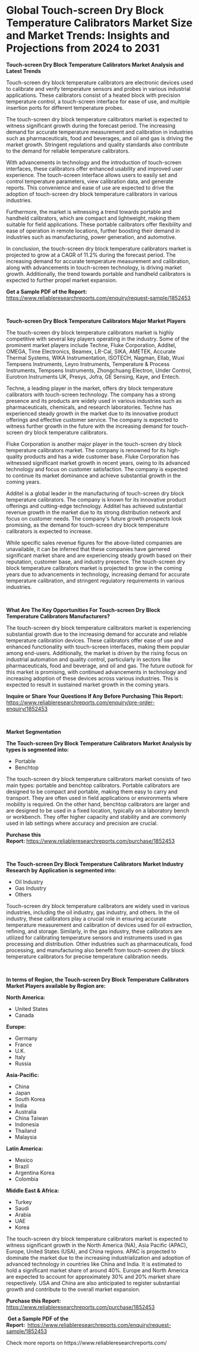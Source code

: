 <p><h1>Global Touch-screen Dry Block Temperature Calibrators Market Size and Market Trends: Insights and Projections from 2024 to 2031</h1></p><p><strong>Touch-screen Dry Block Temperature Calibrators Market Analysis and Latest Trends</strong></p>
<p><p>Touch-screen dry block temperature calibrators are electronic devices used to calibrate and verify temperature sensors and probes in various industrial applications. These calibrators consist of a heated block with precision temperature control, a touch-screen interface for ease of use, and multiple insertion ports for different temperature probes.</p><p>The touch-screen dry block temperature calibrators market is expected to witness significant growth during the forecast period. The increasing demand for accurate temperature measurement and calibration in industries such as pharmaceuticals, food and beverages, and oil and gas is driving the market growth. Stringent regulations and quality standards also contribute to the demand for reliable temperature calibrators.</p><p>With advancements in technology and the introduction of touch-screen interfaces, these calibrators offer enhanced usability and improved user experience. The touch-screen interface allows users to easily set and control temperature parameters, view calibration data, and generate reports. This convenience and ease of use are expected to drive the adoption of touch-screen dry block temperature calibrators in various industries.</p><p>Furthermore, the market is witnessing a trend towards portable and handheld calibrators, which are compact and lightweight, making them suitable for field applications. These portable calibrators offer flexibility and ease of operation in remote locations, further boosting their demand in industries such as manufacturing, power generation, and automotive.</p><p>In conclusion, the touch-screen dry block temperature calibrators market is projected to grow at a CAGR of 11.2% during the forecast period. The increasing demand for accurate temperature measurement and calibration, along with advancements in touch-screen technology, is driving market growth. Additionally, the trend towards portable and handheld calibrators is expected to further propel market expansion.</p></p>
<p><strong>Get a Sample PDF of the Report:&nbsp;</strong> <a href="https://www.reliableresearchreports.com/enquiry/request-sample/1852453">https://www.reliableresearchreports.com/enquiry/request-sample/1852453</a></p>
<p>&nbsp;</p>
<p><strong>Touch-screen Dry Block Temperature Calibrators Major Market Players</strong></p>
<p><p>The touch-screen dry block temperature calibrators market is highly competitive with several key players operating in the industry. Some of the prominent market players include Techne, Fluke Corporation, Additel, OMEGA, Time Electronics, Beamex, LR-Cal, SIKA, AMETEK, Accurate Thermal Systems, WIKA Instrumentation, ISOTECH, Nagman, Ellab, Wuxi Tempsens Instruments, Leyro Instruments, Temperature & Process Instruments, Tempsens Instruments, Zhongchuang Electron, Under Control, Eurotron Instruments UK, Presys, Jofra, GE Sensing, Kaye, and Entech.</p><p>Techne, a leading player in the market, offers dry block temperature calibrators with touch-screen technology. The company has a strong presence and its products are widely used in various industries such as pharmaceuticals, chemicals, and research laboratories. Techne has experienced steady growth in the market due to its innovative product offerings and effective customer service. The company is expected to witness further growth in the future with the increasing demand for touch-screen dry block temperature calibrators.</p><p>Fluke Corporation is another major player in the touch-screen dry block temperature calibrators market. The company is renowned for its high-quality products and has a wide customer base. Fluke Corporation has witnessed significant market growth in recent years, owing to its advanced technology and focus on customer satisfaction. The company is expected to continue its market dominance and achieve substantial growth in the coming years.</p><p>Additel is a global leader in the manufacturing of touch-screen dry block temperature calibrators. The company is known for its innovative product offerings and cutting-edge technology. Additel has achieved substantial revenue growth in the market due to its strong distribution network and focus on customer needs. The company's future growth prospects look promising, as the demand for touch-screen dry block temperature calibrators is expected to increase.</p><p>While specific sales revenue figures for the above-listed companies are unavailable, it can be inferred that these companies have garnered significant market share and are experiencing steady growth based on their reputation, customer base, and industry presence. The touch-screen dry block temperature calibrators market is projected to grow in the coming years due to advancements in technology, increasing demand for accurate temperature calibration, and stringent regulatory requirements in various industries.</p></p>
<p>&nbsp;</p>
<p><strong>What Are The Key Opportunities For Touch-screen Dry Block Temperature Calibrators Manufacturers?</strong></p>
<p><p>The touch-screen dry block temperature calibrators market is experiencing substantial growth due to the increasing demand for accurate and reliable temperature calibration devices. These calibrators offer ease of use and enhanced functionality with touch-screen interfaces, making them popular among end-users. Additionally, the market is driven by the rising focus on industrial automation and quality control, particularly in sectors like pharmaceuticals, food and beverage, and oil and gas. The future outlook for this market is promising, with continued advancements in technology and increasing adoption of these devices across various industries. This is expected to result in sustained market growth in the coming years.</p></p>
<p><strong>Inquire or Share Your Questions If Any Before Purchasing This Report:</strong> <a href="https://www.reliableresearchreports.com/enquiry/pre-order-enquiry/1852453">https://www.reliableresearchreports.com/enquiry/pre-order-enquiry/1852453</a></p>
<p>&nbsp;</p>
<p><strong>Market Segmentation</strong></p>
<p><strong>The Touch-screen Dry Block Temperature Calibrators Market Analysis by types is segmented into:</strong></p>
<p><ul><li>Portable</li><li>Benchtop</li></ul></p>
<p><p>The touch-screen dry block temperature calibrators market consists of two main types: portable and benchtop calibrators. Portable calibrators are designed to be compact and portable, making them easy to carry and transport. They are often used in field applications or environments where mobility is required. On the other hand, benchtop calibrators are larger and are designed to be used in a fixed location, typically on a laboratory bench or workbench. They offer higher capacity and stability and are commonly used in lab settings where accuracy and precision are crucial.</p></p>
<p><strong>Purchase this Report:&nbsp;</strong><a href="https://www.reliableresearchreports.com/purchase/1852453">https://www.reliableresearchreports.com/purchase/1852453</a></p>
<p>&nbsp;</p>
<p><strong>The Touch-screen Dry Block Temperature Calibrators Market Industry Research by Application is segmented into:</strong></p>
<p><ul><li>Oil Industry</li><li>Gas Industry</li><li>Others</li></ul></p>
<p><p>Touch-screen dry block temperature calibrators are widely used in various industries, including the oil industry, gas industry, and others. In the oil industry, these calibrators play a crucial role in ensuring accurate temperature measurement and calibration of devices used for oil extraction, refining, and storage. Similarly, in the gas industry, these calibrators are utilized for calibrating temperature sensors and instruments used in gas processing and distribution. Other industries such as pharmaceuticals, food processing, and manufacturing also benefit from touch-screen dry block temperature calibrators for precise temperature calibration needs.</p></p>
<p>&nbsp;</p>
<p><strong>In terms of Region, the Touch-screen Dry Block Temperature Calibrators Market Players available by Region are:</strong></p>
<p>
    <p> <strong> North America: </strong>
        <ul>
            <li>United States</li>
            <li>Canada</li>
        </ul>
        </p> 
    <p> <strong> Europe: </strong>
        <ul>
            <li>Germany</li>
            <li>France</li>
            <li>U.K.</li>
            <li>Italy</li>
            <li>Russia</li>
        </ul>
        </p> 
    <p> <strong> Asia-Pacific: </strong>
        <ul>
            <li>China</li>
            <li>Japan</li>
            <li>South Korea</li>
            <li>India</li>
            <li>Australia</li>
            <li>China Taiwan</li>
            <li>Indonesia</li>
            <li>Thailand</li>
            <li>Malaysia</li>
        </ul>
        </p> 
    <p> <strong> Latin America: </strong>
        <ul>
            <li>Mexico</li>
            <li>Brazil</li>
            <li>Argentina Korea</li>
            <li>Colombia</li>
        </ul>
        </p> 
    <p> <strong> Middle East & Africa: </strong>
        <ul>
            <li>Turkey</li>
            <li>Saudi</li>
            <li>Arabia</li>
            <li>UAE</li>
            <li>Korea</li>
        </ul>
    </p>
    </p>
<p><p>The touch-screen dry block temperature calibrators market is expected to witness significant growth in the North America (NA), Asia Pacific (APAC), Europe, United States (USA), and China regions. APAC is projected to dominate the market due to the increasing industrialization and adoption of advanced technology in countries like China and India. It is estimated to hold a significant market share of around 40%. Europe and North America are expected to account for approximately 30% and 20% market share respectively. USA and China are also anticipated to register substantial growth and contribute to the overall market expansion.</p></p>
<p><strong>Purchase this Report: </strong><a href="https://www.reliableresearchreports.com/purchase/1852453">https://www.reliableresearchreports.com/purchase/1852453</a></p>
<p>&nbsp;<strong>Get a Sample PDF of the Report:&nbsp;&nbsp;</strong><a href="https://www.reliableresearchreports.com/enquiry/request-sample/1852453">https://www.reliableresearchreports.com/enquiry/request-sample/1852453</a></p>
<p><strong></strong></p>
<p>Check more reports on https://www.reliableresearchreports.com/</p>